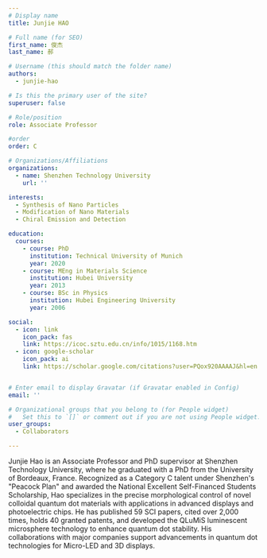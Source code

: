 ```yaml
---
# Display name
title: Junjie HAO 

# Full name (for SEO)
first_name: 俊杰
last_name: 郝

# Username (this should match the folder name)
authors:
  - junjie-hao

# Is this the primary user of the site?
superuser: false

# Role/position
role: Associate Professor

#order
order: C

# Organizations/Affiliations
organizations:
  - name: Shenzhen Technology University
    url: ''

interests:
  - Synthesis of Nano Particles
  - Modification of Nano Materials
  - Chiral Emission and Detection

education:
  courses:
    - course: PhD
      institution: Technical University of Munich
      year: 2020
    - course: MEng in Materials Science
      institution: Hubei University
      year: 2013
    - course: BSc in Physics
      institution: Hubei Engineering University
      year: 2006

social:
  - icon: link
    icon_pack: fas
    link: https://icoc.sztu.edu.cn/info/1015/1168.htm
  - icon: google-scholar
    icon_pack: ai
    link: https://scholar.google.com/citations?user=PQox920AAAAJ&hl=en


# Enter email to display Gravatar (if Gravatar enabled in Config)
email: ''

# Organizational groups that you belong to (for People widget)
#   Set this to `[]` or comment out if you are not using People widget.
user_groups:
  - Collaborators

---
```


Junjie Hao is an Associate Professor and PhD supervisor at Shenzhen Technology University, where he graduated with a PhD from the University of Bordeaux, France. Recognized as a Category C talent under Shenzhen's "Peacock Plan" and awarded the National Excellent Self-Financed Students Scholarship, Hao specializes in the precise morphological control of novel colloidal quantum dot materials with applications in advanced displays and photoelectric chips. He has published 59 SCI papers, cited over 2,000 times, holds 40 granted patents, and developed the QLuMiS luminescent microsphere technology to enhance quantum dot stability. His collaborations with major companies support advancements in quantum dot technologies for Micro-LED and 3D displays.